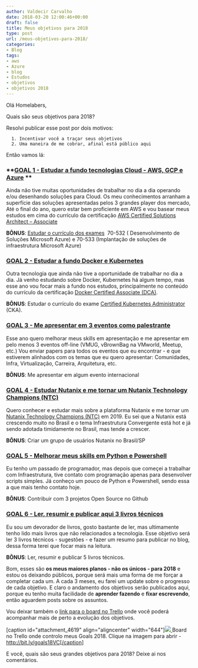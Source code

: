 ```yaml
---
author: Valdecir Carvalho
date: 2018-03-20 12:00:46+00:00
draft: false
title: Meus objetivos para 2018
type: post
url: /meus-objetivos-para-2018/
categories:
- Blog
tags:
- aws
- Azure
- blog
- Estudos
- objetivos
- objetivos 2018
---
```


Olá Homelabers,

Quais são seus objetivos para 2018?

Resolvi publicar esse post por dois motivos:




      1. Incentivar você a traçar seus objetivos
      2. Uma maneira de me cobrar, afinal está público aqui


Então vamos lá:



### **[GOAL 1 - Estudar a fundo tecnologias Cloud - AWS, GCP e Azure](https://trello.com/c/awb28DNd) **



Ainda não tive muitas oportunidades de trabalhar no dia a dia operando e/ou desenhando soluções para Cloud. Os meu conhecimentos arranham a superfície das soluções apresentadas pelos 3 grandes player dos mercado, Até o final do ano, quero estar bem proficiente em AWS e vou basear meus estudos em cima do currículo da certificação [AWS Certified Solutions Architect – Associate](https://aws.amazon.com/pt/certification/certified-solutions-architect-associate/)

**BÔNUS**: [Estudar o currículo dos exames](https://www.microsoft.com/pt-br/learning/mcsa-cloud-platform-certification.aspx)  70-532 ( Desenvolvimento de Soluções Microsoft Azure) e 70-533 (Implantação de soluções de infraestrutura Microsoft Azure)



### [**GOAL 2 - Estudar a fundo Docker e Kubernetes**](https://trello.com/c/jaA2bnRA)



Outra tecnologia que ainda não tive a oportunidade de trabalhar no dia a dia. Já venho estudando sobre Docker, Kubernetes há algum tempo, mas esse ano vou focar mais a fundo nos estudos, principalmente no conteúdo do currículo da certificação [Docker Certified Associate (DCA)](https://success.docker.com/certification).

**BÔNUS**: Estudar o currículo do exame [Certified Kubernetes Administrator](https://www.cncf.io/certification/expert/cka/) (CKA).



### [**GOAL 3 - Me apresentar em 3 eventos como palestrante**](https://trello.com/c/0dpVv6S5)



Esse ano quero melhorar meus skills em apresentação e me apresentar em pelo menos 3 eventos off-line (VMUG, vBrownBag na VMworld, Meetup, etc.) Vou enviar papers para todos os eventos que eu encontrar - e que estiverem alinhados com os temas que eu quero apresentar: Comunidades, Infra, Virtualização, Carreira, Arquitetura, etc.

**BÔNUS**: Me apresentar em algum evento internacional



### [**GOAL 4 - Estudar Nutanix e me tornar um Nutanix Technology Champions (NTC)**](https://trello.com/c/WW6vTDaw)



Quero conhecer e estudar mais sobre a plataforma Nutanix e me tornar um [Nutanix Technology Champions (NTC)](https://next.nutanix.com/blog-40/welcome-to-the-2018-nutanix-technology-champions-ntc-26328) em 2019. Eu sei que a Nutanix está crescendo muito no Brasil e o tema Infraestrutura Convergente está hot e já sendo adotada timidamente no Brasil, mas tende a crescer.

**BÔNUS**: Criar um grupo de usuários Nutanix no Brasil/SP



### [**GOAL 5 - Melhorar meus skills em Python e Powershell**](https://trello.com/c/0xVTijqr)



Eu tenho um passado de programador, mas depois que começei a trabalhar com Infraestrutura, tive contato com programação apenas para desenvolver scripts simples. Já conheço um pouco de Python e Powershell, sendo essa a que mais tenho contato hoje.

**BÔNUS**: Contribuir com 3 projetos Open Source no Github



### [**GOAL 6 - Ler, resumir e publicar aqui 3 livros técnicos**](https://trello.com/c/bdETuyM2)



Eu sou um devorador de livros, gosto bastante de ler, mas ultimamente tenho lido mais livros que não relacionados a tecnologia. Esse objetivo será ler 3 livros técnicos - sugestões - e fazer um resumo para publicar no blog, dessa forma terei que focar mais na leitura.

**BÔNUS**: Ler, resumir e publicar 5 livros técnicos.

Bom, esses são **os meus maiores planos - não os únicos - para 2018** e estou os deixando públicos, porque será mais uma forma de me forçar a completar cada um. A cada 3 meses, eu farei um update sobre o progresso de cada objetivo. E claro o andamento dos objetivos serão publicados aqui, porque eu tenho muita facilidade de **aprender fazendo** e **fixar escrevendo**, então aguardem posts sobre os assuntos.

Vou deixar também o [link para o board no Trello](http://bit.ly/goals18VC) onde você poderá acompanhar mais de perto a evolução dos objetivos.

[caption id="attachment_4619" align="aligncenter" width="644"][![](/imagens/2018/03/goals-2018-valdecircarvalho-trello-644x363.jpg)
](http://bit.ly/goals18VC) Board no Trello onde controlo meus Goals 2018. Clique na imagem para abrir - http://bit.ly/goals18VC[/caption]

E você, quais são seus grandes objetivos para 2018? Deixe ai nos comentários.
